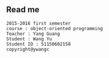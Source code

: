 ## Read me

    2015-2016 first semester
    course : object-oriented programming
    Teacher : Yang Guang
    Student : Wang Yu
    Student ID : 51150602158
    copyright@ywangc
